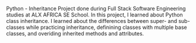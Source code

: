 Python - Inheritance
Project done during Full Stack Software Engineering studies at ALX AFRICA SE School. In this project, I learned about Python class inheritance. I learned about the differences between super- and sub-classes while practicing inheritance, definining classes with multiple base classes, and overiding inherited methods and attributes.

